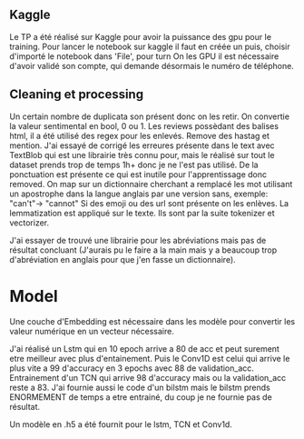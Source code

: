 ## Kaggle
Le TP a été réalisé sur Kaggle pour avoir la puissance des gpu pour le training.
Pour lancer le notebook sur kaggle il faut en créée un puis, choisir d'importé le notebook dans 'File', pour turn On les GPU il est nécessaire d'avoir validé son compte, qui demande désormais le numéro de téléphone.


## Cleaning et processing
Un certain nombre de duplicata son présent donc on les retir.
On convertie la valeur sentimental en bool, 0 ou 1.
Les reviews possèdant des balises html, il a été utilisé des regex pour les enlevés.
Remove des hastag et mention.
J'ai essayé de corrigé les erreures présente dans le text avec TextBlob qui est une librairie très connu pour, mais le réalisé sur tout le dataset prends trop de temps 1h+ donc je ne l'est pas utilisé.
De la ponctuation est présente ce qui est inutile pour l'apprentissage donc removed.
On map sur un dictionnaire cherchant a remplacé les mot utilisant un apostrophe dans la langue anglais par une version sans, exemple: "can't"-> "cannot"
Si des emoji ou des url sont présente on les enlèves.
La lemmatization est appliqué sur le texte.
Ils sont par la suite tokenizer et vectorizer.

J'ai essayer de trouvé une librairie pour les abréviations mais pas de résultat concluant (J'aurais pu le faire a la main mais y a beaucoup trop d'abréviation en anglais pour que j'en fasse un dictionnaire).

# Model

Une couche d'Embedding est nécessaire dans les modèle pour convertir les valeur numérique en un vecteur nécessaire.

J'ai réalisé un Lstm qui en 10 epoch arrive a 80 de acc et peut surement etre meilleur avec plus d'entainement.
Puis le Conv1D est celui qui arrive le plus vite a 99 d'accuracy en 3 epochs avec 88 de validation_acc.
Entrainement d'un TCN qui arrive 98 d'accuracy mais ou la validation_acc reste a 83.
J'ai fournie aussi le code d'un bilstm mais le bilstm prends ENORMEMENT de temps a etre entrainé, du coup je ne fournie pas de résultat.

Un modèle en .h5 a été fournit pour le lstm, TCN et Conv1d.

